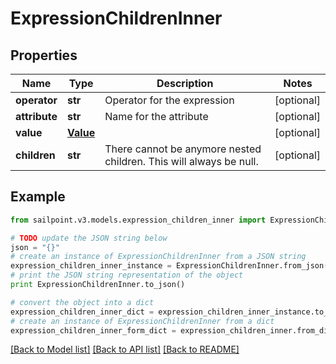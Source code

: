 # ExpressionChildrenInner


## Properties

Name | Type | Description | Notes
------------ | ------------- | ------------- | -------------
**operator** | **str** | Operator for the expression | [optional] 
**attribute** | **str** | Name for the attribute | [optional] 
**value** | [**Value**](Value.md) |  | [optional] 
**children** | **str** | There cannot be anymore nested children. This will always be null. | [optional] 

## Example

```python
from sailpoint.v3.models.expression_children_inner import ExpressionChildrenInner

# TODO update the JSON string below
json = "{}"
# create an instance of ExpressionChildrenInner from a JSON string
expression_children_inner_instance = ExpressionChildrenInner.from_json(json)
# print the JSON string representation of the object
print ExpressionChildrenInner.to_json()

# convert the object into a dict
expression_children_inner_dict = expression_children_inner_instance.to_dict()
# create an instance of ExpressionChildrenInner from a dict
expression_children_inner_form_dict = expression_children_inner.from_dict(expression_children_inner_dict)
```
[[Back to Model list]](../README.md#documentation-for-models) [[Back to API list]](../README.md#documentation-for-api-endpoints) [[Back to README]](../README.md)


